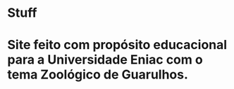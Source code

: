# Stuff

# Site feito com propósito educacional para a Universidade Eniac com o tema Zoológico de Guarulhos.